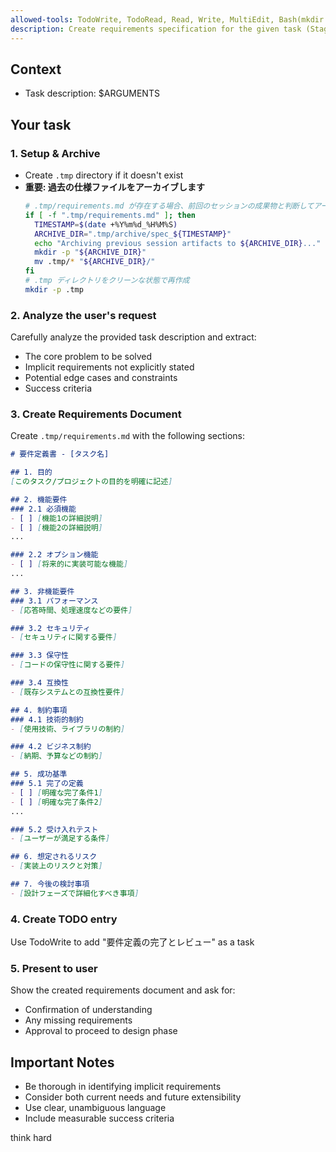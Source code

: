 ```yaml
---
allowed-tools: TodoWrite, TodoRead, Read, Write, MultiEdit, Bash(mkdir:*)
description: Create requirements specification for the given task (Stage 1 of Spec-Driven Development)
---
```


## Context
- Task description: $ARGUMENTS

## Your task

### 1. Setup & Archive
- Create `.tmp` directory if it doesn't exist
- **重要: 過去の仕様ファイルをアーカイブします**
  ```bash
  # .tmp/requirements.md が存在する場合、前回のセッションの成果物と判断してアーカイブ
  if [ -f ".tmp/requirements.md" ]; then
    TIMESTAMP=$(date +%Y%m%d_%H%M%S)
    ARCHIVE_DIR=".tmp/archive/spec_${TIMESTAMP}"
    echo "Archiving previous session artifacts to ${ARCHIVE_DIR}..."
    mkdir -p "${ARCHIVE_DIR}"
    mv .tmp/* "${ARCHIVE_DIR}/"
  fi
  # .tmp ディレクトリをクリーンな状態で再作成
  mkdir -p .tmp
  ```

### 2. Analyze the user's request
Carefully analyze the provided task description and extract:
- The core problem to be solved
- Implicit requirements not explicitly stated
- Potential edge cases and constraints
- Success criteria

### 3. Create Requirements Document
Create `.tmp/requirements.md` with the following sections:

```markdown
# 要件定義書 - [タスク名]

## 1. 目的
[このタスク/プロジェクトの目的を明確に記述]

## 2. 機能要件
### 2.1 必須機能
- [ ] [機能1の詳細説明]
- [ ] [機能2の詳細説明]
...

### 2.2 オプション機能
- [ ] [将来的に実装可能な機能]
...

## 3. 非機能要件
### 3.1 パフォーマンス
- [応答時間、処理速度などの要件]

### 3.2 セキュリティ
- [セキュリティに関する要件]

### 3.3 保守性
- [コードの保守性に関する要件]

### 3.4 互換性
- [既存システムとの互換性要件]

## 4. 制約事項
### 4.1 技術的制約
- [使用技術、ライブラリの制約]

### 4.2 ビジネス制約
- [納期、予算などの制約]

## 5. 成功基準
### 5.1 完了の定義
- [ ] [明確な完了条件1]
- [ ] [明確な完了条件2]
...

### 5.2 受け入れテスト
- [ユーザーが満足する条件]

## 6. 想定されるリスク
- [実装上のリスクと対策]

## 7. 今後の検討事項
- [設計フェーズで詳細化すべき事項]
```

### 4. Create TODO entry
Use TodoWrite to add "要件定義の完了とレビュー" as a task

### 5. Present to user
Show the created requirements document and ask for:
- Confirmation of understanding
- Any missing requirements
- Approval to proceed to design phase

## Important Notes
- Be thorough in identifying implicit requirements
- Consider both current needs and future extensibility
- Use clear, unambiguous language
- Include measurable success criteria

think hard